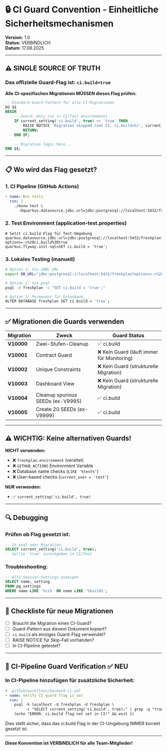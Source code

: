# 🔒 CI Guard Convention - Einheitliche Sicherheitsmechanismen

**Version:** 1.0  
**Status:** VERBINDLICH  
**Datum:** 17.08.2025  

---

## ⚠️ SINGLE SOURCE OF TRUTH

### Das offizielle Guard-Flag ist: `ci.build=true`

**Alle CI-spezifischen Migrationen MÜSSEN dieses Flag prüfen:**

```sql
-- Standard Guard Pattern für alle CI-Migrationen
DO $$
BEGIN
    -- Guard: Only run in CI/Test environments
    IF current_setting('ci.build', true) <> 'true' THEN
        RAISE NOTICE 'Migration skipped (not CI, ci.build=%)', current_setting('ci.build', true);
        RETURN;
    END IF;
    
    -- Migration logic here...
END $$;
```

---

## 📋 Wo wird das Flag gesetzt?

### 1. CI Pipeline (GitHub Actions)
```yaml
- name: Run tests
  run: |
    ./mvnw test \
      -Dquarkus.datasource.jdbc.url=jdbc:postgresql://localhost:5432/freshplan?options=-c%20ci.build%3Dtrue
```

### 2. Test Environment (application-test.properties)
```properties
# Setzt ci.build Flag für Test-Umgebung
quarkus.datasource.jdbc.url=jdbc:postgresql://localhost:5432/freshplan?options=-c%20ci.build%3Dtrue
quarkus.flyway.init-sql=SET ci.build = 'true';
```

### 3. Lokales Testing (manuell)
```bash
# Option 1: Via JDBC URL
export DB_URL="jdbc:postgresql://localhost:5432/freshplan?options=-c%20ci.build%3Dtrue"

# Option 2: Via psql
psql -d freshplan -c "SET ci.build = 'true';"

# Option 3: Permanent für Datenbank
ALTER DATABASE freshplan SET ci.build = 'true';
```

---

## ✅ Migrationen die Guards verwenden

| Migration | Zweck | Guard Status |
|-----------|-------|--------------|
| **V10000** | Zwei-Stufen-Cleanup | ✅ ci.build |
| **V10001** | Contract Guard | ❌ Kein Guard (läuft immer für Monitoring) |
| **V10002** | Unique Constraints | ❌ Kein Guard (strukturelle Migration) |
| **V10003** | Dashboard View | ❌ Kein Guard (strukturelle Migration) |
| **V10004** | Cleanup spurious SEEDs (ex-V9995) | ✅ ci.build |
| **V10005** | Create 20 SEEDs (ex-V9999) | ✅ ci.build |

---

## ⚠️ WICHTIG: Keine alternativen Guards!

**NICHT verwenden:**
- ❌ `freshplan.environment` (veraltet)
- ❌ `GITHUB_ACTIONS` Environment Variable
- ❌ Database name checks (`LIKE '%test%'`)
- ❌ User-based checks (`current_user = 'test'`)

**NUR verwenden:**
- ✅ `current_setting('ci.build', true)`

---

## 🔍 Debugging

### Prüfen ob Flag gesetzt ist:
```sql
-- In psql oder Migration
SELECT current_setting('ci.build', true);
-- Sollte 'true' zurückgeben in CI/Test
```

### Troubleshooting:
```sql
-- Alle Session-Settings anzeigen
SELECT name, setting 
FROM pg_settings 
WHERE name LIKE '%ci%' OR name LIKE '%build%';
```

---

## 📝 Checkliste für neue Migrationen

- [ ] Braucht die Migration einen CI-Guard?
- [ ] Guard-Pattern aus diesem Dokument kopiert?
- [ ] `ci.build` als einziges Guard-Flag verwendet?
- [ ] RAISE NOTICE für Skip-Fall vorhanden?
- [ ] In CI-Pipeline getestet?

---

## 🔐 CI-Pipeline Guard Verification ✅ NEU

### In CI-Pipeline hinzufügen für zusätzliche Sicherheit:
```yaml
# .github/workflows/backend-ci.yml
- name: Verify CI guard flag is set
  run: |
    psql -h localhost -U freshplan -d freshplan \
         -c "SELECT current_setting('ci.build', true);" | grep -q "true" || \
    (echo "ERROR: ci.build flag not set in CI!" && exit 1)
```

Dies stellt sicher, dass das ci.build Flag in der CI-Umgebung IMMER korrekt gesetzt ist.

---

**Diese Konvention ist VERBINDLICH für alle Team-Mitglieder!**